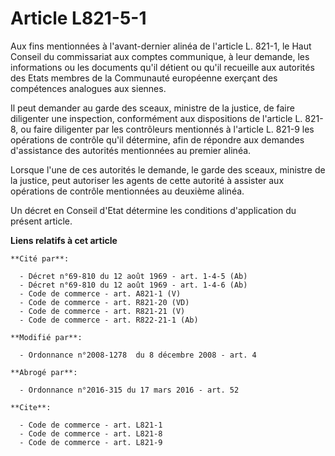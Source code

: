 # Article L821-5-1

Aux fins mentionnées à l'avant-dernier alinéa de l'article L. 821-1, le Haut Conseil du commissariat aux comptes communique,
à leur demande, les informations ou les documents qu'il détient ou qu'il recueille aux autorités des Etats membres de la
Communauté européenne exerçant des compétences analogues aux siennes. 

Il peut demander au garde des sceaux, ministre de la justice, de faire diligenter une inspection, conformément aux
dispositions de l'article L. 821-8, ou faire diligenter par les contrôleurs mentionnés à l'article L. 821-9 les opérations de
contrôle qu'il détermine, afin de répondre aux demandes d'assistance des autorités mentionnées au premier alinéa. 

Lorsque l'une de ces autorités le demande, le garde des sceaux, ministre de la justice, peut autoriser les agents de cette
autorité à assister aux opérations de contrôle mentionnées au deuxième alinéa. 

Un décret en Conseil d'Etat détermine les conditions d'application du présent article.

**Liens relatifs à cet article**

	**Cité par**:

	  - Décret n°69-810 du 12 août 1969 - art. 1-4-5 (Ab)
	  - Décret n°69-810 du 12 août 1969 - art. 1-4-6 (Ab)
	  - Code de commerce - art. A821-1 (V)
	  - Code de commerce - art. R821-20 (VD)
	  - Code de commerce - art. R821-21 (V)
	  - Code de commerce - art. R822-21-1 (Ab)

	**Modifié par**:

	  - Ordonnance n°2008-1278  du 8 décembre 2008 - art. 4

	**Abrogé par**:

	  - Ordonnance n°2016-315 du 17 mars 2016 - art. 52

	**Cite**:

	  - Code de commerce - art. L821-1
	  - Code de commerce - art. L821-8
	  - Code de commerce - art. L821-9
